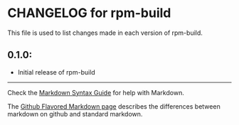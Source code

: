 # CHANGELOG for rpm-build

This file is used to list changes made in each version of rpm-build.

## 0.1.0:

* Initial release of rpm-build

- - -
Check the [Markdown Syntax Guide](http://daringfireball.net/projects/markdown/syntax) for help with Markdown.

The [Github Flavored Markdown page](http://github.github.com/github-flavored-markdown/) describes the differences between markdown on github and standard markdown.
